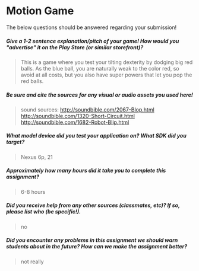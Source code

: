 # Motion Game

The below questions should be answered regarding your submission!

##### Give a 1-2 sentence explanation/pitch of your game! How would you "advertise" it on the Play Store (or similar storefront)? #####
> This is a game where you test your tilting dexterity by dodging big red balls. As the blue ball, you are naturally weak to the color red, so avoid at all costs, but you also have super powers that let you pop the red balls.


##### Be sure and cite the sources for any visual or audio assets you used here! #####
> sound sources:
    http://soundbible.com/2067-Blop.html
    http://soundbible.com/1320-Short-Circuit.html
    http://soundbible.com/1682-Robot-Blip.html


##### What model device did you test your application on? What SDK did you target? #####
> Nexus 6p, 21

##### Approximately how many hours did it take you to complete this assignment? #####
> 6-8 hours


##### Did you receive help from any other sources (classmates, etc)? If so, please list who (be specific!). #####
> no


##### Did you encounter any problems in this assignment we should warn students about in the future? How can we make the assignment better? #####
> not really
